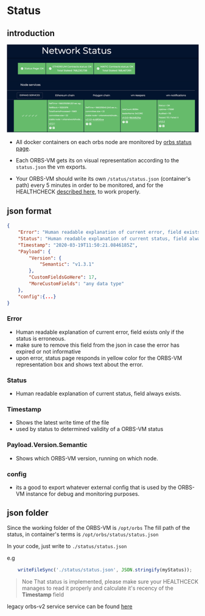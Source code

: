 # Status

## introduction

<img width="600px" src="../.gitbook/assets/status.png" alt="" data-size="original">


- All docker containers on each orbs node  are monitored by [orbs status page](https://status.orbs.network/).

- Each ORBS-VM gets its on visual representation according to the `status.json` the vm exports.

- Your ORBS-VM should write its own `/status/status.json` (container's path) every 5 minutes in order to be monitored, and for the HEALTHCHECK [described here](best-practice.md), to work properly.

## json format

```json
{
    "Error": "Human readable explanation of current error, field exists only if the status is erroneous.",
    "Status": "Human readable explanation of current status, field always exists.",
    "Timestamp": "2020-03-19T11:50:21.0846185Z",
    "Payload": {
        "Version": {
            "Semantic": "v1.3.1"
        },
        "CustomFieldsGoHere": 17,
        "MoreCustomFields": "any data type"
    },
    "config":{...}
}
```

### Error

* Human readable explanation of current error, field exists only if the status is erroneous.
* make sure to remove this field from the json in case the error has expired or not informative
* upon error, status page responds in yellow color for the ORBS-VM representation box and shows text about the error.

### Status

* Human readable explanation of current status, field always exists.

### Timestamp

* Shows the latest write time of the file
* used by status to determined validity of a ORBS-VM status

### Payload.Version.Semantic

* Shows which ORBS-VM version, running on which node.

### config

* its a good to export whatever external config that is used by the ORBS-VM instance for debug and monitoring purposes.

## json folder

Since the working folder of the ORBS-VM is `/opt/orbs`
The fill path of the status, in container's terms is `/opt/orbs/status/status.json`  

In your code, just write to `./status/status.json`

e.g

```js
    writeFileSync('./status/status.json', JSON.stringify(myStatus));
```

> Noe That status is implemented, please make sure your HEALTHCECK manages to read it properly and calculate it's recency of the **Timestamp** field

legacy orbs-v2 service service can be found [here](https://github.com/orbs-network/orbs-spec/blob/ee181179ddf8ee57dc0b2bd1197a1b91054edd64/node-architecture/BOYAR.md)

